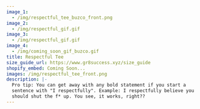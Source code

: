 ```yaml
---
image_1:
  - /img/respectful_tee_buzco_front.png
image_2:
  - /img/respectful_gif.gif
image_3:
  - /img/respectful_gif.gif
image_4:
  - /img/coming_soon_gif_buzco.gif
title: Respectful Tee
size_guide_url: https://www.gr8success.xyz/size_guide
shopify_embed: Coming Soon...
images: /img/respectful_tee_front.png
description: |-
  Pro tip: You can get away with any bold statement if you start a 
  sentence with "I respectfully". Example: I respectfully believe you 
  should shut the f* up. You see, it works, right??
---
```

